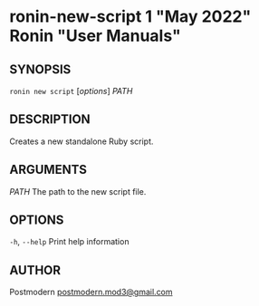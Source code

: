 # ronin-new-script 1 "May 2022" Ronin "User Manuals"

## SYNOPSIS

`ronin new script` [*options*] *PATH*

## DESCRIPTION

Creates a new standalone Ruby script.

## ARGUMENTS

*PATH*
	The path to the new script file.

## OPTIONS

`-h`, `--help`
  Print help information

## AUTHOR

Postmodern <postmodern.mod3@gmail.com>

